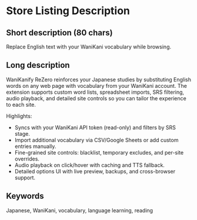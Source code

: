 # Store Listing Description

## Short description (80 chars)
Replace English text with your WaniKani vocabulary while browsing.

## Long description
WaniKanify ReZero reinforces your Japanese studies by substituting English words on any web page with vocabulary from your WaniKani account. The extension supports custom word lists, spreadsheet imports, SRS filtering, audio playback, and detailed site controls so you can tailor the experience to each site.

Highlights:
- Syncs with your WaniKani API token (read-only) and filters by SRS stage.
- Import additional vocabulary via CSV/Google Sheets or add custom entries manually.
- Fine-grained site controls: blacklist, temporary excludes, and per-site overrides.
- Audio playback on click/hover with caching and TTS fallback.
- Detailed options UI with live preview, backups, and cross-browser support.

## Keywords
Japanese, WaniKani, vocabulary, language learning, reading

